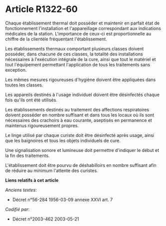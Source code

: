# Article R1322-60

Chaque établissement thermal doit posséder et maintenir en parfait état de fonctionnement l'installation et l'appareillage
correspondant aux indications médicales de la station. L'importance de ceux-ci est proportionnelle au chiffre de la clientèle
fréquentant l'établissement.

Les établissements thermaux comportant plusieurs classes doivent posséder, dans chacune de ces classes, la totalité des
installations nécessaires à l'exécution intégrale de la cure, ainsi que tout le matériel et tout l'équipement permettant
l'application de tous les traitements sans exception.

Les mêmes mesures rigoureuses d'hygiène doivent être appliquées dans toutes les classes.

Les appareils destinés à l'usage individuel doivent être désinfectés chaque fois qu'ils ont été utilisés.

Les établissements destinés au traitement des affections respiratoires doivent posséder en nombre suffisant et dans tous les
locaux où ils sont nécessaires des crachoirs à eau courante, aseptisés en permanence et maintenus rigoureusement propres.

Le linge utilisé par chaque curiste doit être désinfecté après usage, ainsi que les baignoires et tous les objets individuels
de cure.

Une signalisation sonore et lumineuse doit permettre d'indiquer le début et la fin des traitements.

L'établissement doit être pourvu de déshabilloirs en nombre suffisant afin de réduire au minimum l'attente des curistes.

**Liens relatifs à cet article**

_Anciens textes_:

  - Décret n°56-284 1956-03-09 annexe XXVI art. 7

_Codifié par_:

  - Décret n°2003-462 2003-05-21

